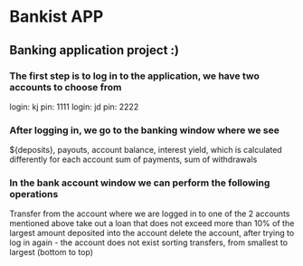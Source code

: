 # Bankist APP

## Banking application project :) 

### The first step is to log in to the application, we have two accounts to choose from

login: kj pin: 1111
login: jd pin: 2222

### After logging in, we go to the banking window where we see

${deposits},
payouts,
account balance,
interest yield, which is calculated differently for each account
sum of payments,
sum of withdrawals

### In the bank account window we can perform the following operations

Transfer from the account where we are logged in to one of the 2 accounts mentioned above
take out a loan that does not exceed more than 10% of the largest amount deposited into the account
delete the account, after trying to log in again - the account does not exist
sorting transfers, from smallest to largest (bottom to top)
